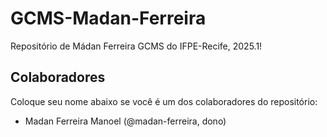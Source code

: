 # GCMS-Madan-Ferreira
Repositório de Mádan Ferreira GCMS do IFPE-Recife, 2025.1!

## Colaboradores
Coloque seu nome abaixo se você é um dos colaboradores do repositório:
* Madan Ferreira Manoel (@madan-ferreira, dono)
